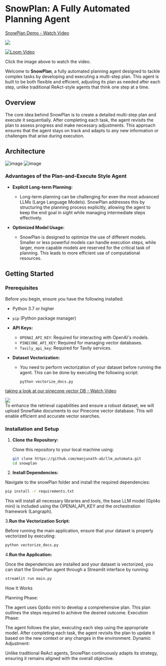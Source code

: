 # SnowPlan: A Fully Automated Planning Agent

<div>
    <a href="https://www.loom.com/share/cd8810c758d24323b642712b68831024">
      <p>SnowPlan Demo  - Watch Video</p>
    </a>
    <a href="https://www.loom.com/share/cd8810c758d24323b642712b68831024">
      <img style="max-width:300px;" src="https://cdn.loom.com/sessions/thumbnails/cd8810c758d24323b642712b68831024-9483b8dd9f56ed42-full-play.gif">
    </a>
  </div>

[![Loom Video](https://www.loom.com/embed/cd8810c758d24323b642712b68831024?sid=26bdeb28-b616-4162-adbf-1d5ae66c8797)](https://www.loom.com/embed/cd8810c758d24323b642712b68831024?sid=26bdeb28-b616-4162-adbf-1d5ae66c8797)

Click the image above to watch the video.


Welcome to **SnowPlan**, a fully automated planning agent designed to tackle complex tasks by developing and executing a multi-step plan. This agent is built to be both flexible and efficient, adjusting its plan as needed after each step, unlike traditional ReAct-style agents that think one step at a time.

## Overview

The core idea behind SnowPlan is to create a detailed multi-step plan and execute it sequentially. After completing each task, the agent revisits the plan to assess progress and make necessary adjustments. This approach ensures that the agent stays on track and adapts to any new information or challenges that arise during execution.

## Architecture

![image](https://github.com/user-attachments/assets/ea355e83-2d1d-4c95-8f5a-e02b86450c4f)
![image](https://github.com/user-attachments/assets/4240812c-f4ea-4fde-9e24-47e287ff6bdb)





### Advantages of the Plan-and-Execute Style Agent

- **Explicit Long-term Planning:** 
  - Long-term planning can be challenging for even the most advanced LLMs (Large Language Models). SnowPlan addresses this by structuring the planning process explicitly, allowing the agent to keep the end goal in sight while managing intermediate steps effectively.

- **Optimized Model Usage:** 
  - SnowPlan is designed to optimize the use of different models. Smaller or less powerful models can handle execution steps, while larger, more capable models are reserved for the critical task of planning. This leads to more efficient use of computational resources.

## Getting Started

### Prerequisites

Before you begin, ensure you have the following installed:

- Python 3.7 or higher
- `pip` (Python package manager)
- **API Keys:**
  - `OPENAI_API_KEY`: Required for interacting with OpenAI's models.
  - `PINECONE_API_KEY`: Required for managing vector databases.
  - `Tavily_api_key`: Required for Tavily services.

- **Dataset Vectorization:**
  - You need to perform vectorization of your dataset before running the agent. This can be done by executing the following script:
  
    ```bash
    python vectorize_docs.py
    ```

<div>
    <a href="https://www.loom.com/share/91d8ccc0ed464bab9902e906e137fd6b">
      <p>taking a look at our pinecone vector DB - Watch Video</p>
    </a>
    <a href="https://www.loom.com/share/91d8ccc0ed464bab9902e906e137fd6b">
      <img style="max-width:300px;" src="https://cdn.loom.com/sessions/thumbnails/91d8ccc0ed464bab9902e906e137fd6b-with-play.gif">
    </a>
  </div>
To enhance the retrieval capabilities and ensure a robust dataset, we will upload Snowflake documents to our Pinecone vector database. This will enable efficient and accurate vector searches.

### Installation and Setup

1. **Clone the Repository:**
   
   Clone this repository to your local machine using:

   ```bash
   git clone https://github.com/manjunath-ab/llm_automata.git
   cd snowplan
   ```

2. **Install Dependencies:**

Navigate to the snowPlan folder and install the required dependencies:

```bash
pip install -r requirements.txt

```
This will install all necessary libraries and tools,  the base LLM model (Gpt4o mini) is included using the OPENAI_API_KEY and the orchestration framework (Langraph).

3.**Run the Vectorization Script:**

Before running the main application, ensure that your dataset is properly vectorized by executing:
```bash
python vectorize_docs.py
```
4.**Run the Application:**

Once the dependencies are installed and your dataset is vectorized, you can start the SnowPlan agent through a Streamlit interface by running:
```bash
streamlit run main.py

```
How It Works

Planning Phase:

The agent uses Gpt4o mini to develop a comprehensive plan. This plan outlines the steps required to achieve the desired outcome.
Execution Phase:

The agent follows the plan, executing each step using the appropriate model. After completing each task, the agent revisits the plan to update it based on the new context or any changes in the environment.
Dynamic Adjustment:

Unlike traditional ReAct agents, SnowPlan continuously adapts its strategy, ensuring it remains aligned with the overall objective.
